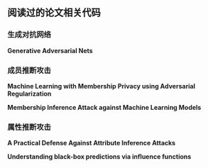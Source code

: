 ## 阅读过的论文相关代码

### 生成对抗网络

**Generative Adversarial Nets**

### 成员推断攻击

**Machine Learning with Membership Privacy using Adversarial Regularization**

**Membership Inference Attack against Machine Learning Models**

### 属性推断攻击

**A Practical Defense Against Attribute Inference Attacks**

**Understanding black-box predictions via influence functions**

